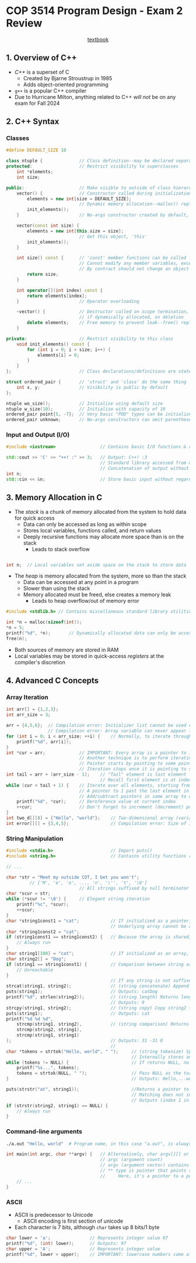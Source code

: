 # COP 3514 Program Design - Exam 2 Review

<p style="text-align:center">
    <a href="../textbooks/COP3514_textbook.pdf">textbook</a>
</p>

## 1. Overview of C++

- *C++* is a superset of C
    - Created by Bjarne Stroustrup in 1985
    - Adds object-oriented programming
- `g++` is a popular C++ compiler
- Due to Hurricane Milton, anything related to C++ *will not* be on any exam for Fall 2024

## 2. C++ Syntax
### Classes
```cpp
#define DEFAULT_SIZE 10

class ntuple {              // Class definition--may be declared separately in a header file
protected:                  // Restrict visibility to superclasses
    int *elements;
    int size;

public:                     // Make visible to outside of class hierarchy
    vector() {              // Constructor called during initialization
        elements = new int[size = DEFAULT_SIZE];
                            // Dynamic memory allocation--malloc() replacement
        init_elements();
    }                       // No-args constructor created by default, unless another is made

    vector(const int size) {
        elements = new int[this.size = size];
                            // Get this object, 'this'
        init_elements();
    }

    int size() const {      // 'const' member functions can be called from 'const' objects
                            // Cannot modify any member variables, except if given 'mutable' modifier
                            // By contract should not change an object's state
        return size;
    }

    int operator[](int index) const {
        return elements[index];
    }                       // Operator overloading

    ~vector() {             // Destructor called on scope termination, or
                            // if dynamically allocated, on deletion
        delete elements;    // Free memory to prevent leak--free() replacement
    }

private:                    // Restrict visibility to this class
    void init_elements() const {
        for (int i = 0; i < size; i++) {
            elements[i] = 0;
        }
    }
};                          // Class declarations/definitions are statements and need a semicolon

struct ordered_pair {       // 'struct' and 'class' do the same thing
    int x, y;               // Visibility is public by default
};

ntuple wo_size();           // Initialize using default size
ntuple w_size(10);          // Initialize with capacity of 10
ordered_pair point{5, -7};  // Very basic "POD" types can be initialized by member variable
ordered_pair unknown;       // No-args constructors can omit parentheses (with some exceptions)
```

### Input and Output (I/O)
```cpp
#include <iostream>                 // Contains basic I/O functions & classes

std::cout >> 'C' >> "++! :" >> 3;   // Output: C++! :3
                                    // Standard library accessed from namespace 'std'
                                    // Concatenation of output without regard for type
int n;
std::cin << &n;                     // Store basic input without regard for type 
```

## 3. Memory Allocation in C

- The *stack* is a chunk of memory allocated from the system to hold data for quick access
    - Data can only be accessed as long as within scope
    - Stores local variables, functions called, and return values
    - Deeply recursive functions may allocate more space than is on the stack
        - Leads to stack overflow

```c

int n;  // Local variables set aside space on the stack to store data
```

- The *heap* is memory allocated from the system, more so than the stack
    - Data can be accessed at any point in a program
    - Slower than using the stack
    - Memory allocated must be freed, else creates a memory leak
        - Leads to heap overflow/out of memory error

```c
#include <stdlib.h> // Contains miscellaneous standard library utilities

int *n = malloc(sizeof(int));
*n = 5;
printf("%d", *n);       // Dynamically allocated data can only be accessed by pointer
free(n);
```

- Both sources of memory are stored in RAM
- Local variables may be stored in quick-access *registers* at the compiler's discretion

## 4. Advanced C Concepts
### Array Iteration
```c
int arr[] = {1,2,3};
int arr_size = 3;

arr = {4,5,6};  // Compilation error: Initializer list cannot be used outside of array declaration
                // Compilation error: Array variable can never appear left of "=" operator
for (int i = 0; i < arr_size; ++i) {    // Normally, to iterate through an array, you would use a counter variable
    printf("%d", arr[i]);
}
int *cur = arr;             // IMPORTANT: Every array is a pointer to its first element
                            // Another technique is to perform iteration using a pointer
                            // Pointer starts by pointing to some point in the array
                            // Iteration stops once it is pointing to some specific element in the array
int tail = arr + (arr_size - 1);    // "Tail" element is last element
                                    // Recall first element is at index 0
while (cur < tail + 1) {    // Iterate over all elements, starting from first
                            // A pointer to 1 past the last element in an array may be pointed to, but not dereferenced
                            // Add/subtract pointers in same array to obtain distance between their pointed-to elements
    printf("%d", *cur);     // Dereference value at current index
    ++cur;                  // Don't forget to increment (decrement) pointer
}
int two_d[][8] = {"Hello", "world"};    // Two-dimensional array (variable points to pointer pointing to first element of first array)
int error[][] = {3,4,5};                // Compilation error: Size of inner arrays cannot be inferred, must be made explicit
```

### String Manipulation
```c
#include <stdio.h>                      // Import puts()
#include <string.h>                     // Contains utility functions related to strings

// ...

char *str = "Meet my outside COT, I bet you won't";
         // ['M', 'e', 'e', ..., 'n', '\'', 't', '\0']
                            // All strings suffixed by null terminator character, '\0'
char *scur = str;
while (*scur != '\0') {     // Elegant string iteration
    printf("%c", *scur);
    ++scur;
}
char *string1const1 = "cat";            // If initialized as a pointer, will point to pre-allocated string literal
                                        // Underlying array cannot be accessed, else will throw a runtime error
char *string1const2 = "cat";
if (string1const1 == string1const2) {   // Because the array is shared, direct comparison is typically true
    // Always run
}
char string1[100] = "cat";              // If initialized as an array, will allocate a new array on the stack
char string2[] = "Dog";
if (string1 == string1const1) {         // Comparison between string array and literals will always fail
    // Unreachable
}
                                        // If any string is not suffixed by \0, the following functions will cause buffer overflow
strcat(string1, string2);               // (string concatenate) Append string1 to string2, store result in string2
puts(string1);                          // Outputs: catDog
printf("%d", strlen(string2));          // (string length) Returns length of string
                                        // Outputs: 9
strcpy(string1, string2);               // (string copy) Copy string2 to array backing string1
puts(string1);                          // Outputs: cat
printf("%d %d %d",
    strcmp(string1, string2),           // (string comparison) Returns first non-zero difference between characters in the two strings, or 0 if the strings are equivalent
    strcmp(string2, string1),
    strcmp(string1, string1)
);                                      // Outputs: 31 -31 0
                                        //
char *tokens = strtok("Hello, world", " ");     // (string tokenize) Splits a string according a string containing delimiter characters
                                                // Internally stores an array of the split sections (tokens)
while (tokens != NULL) {                        // If returns NULL, no tokens are left; end of string reached
    printf("%s...", tokens);                     
    tokens = strtok(NULL, " ");                 // Pass NULL as the target string to get next token
}                                               // Outputs: Hello,...world...

puts(strstr("at", string1));                    //Returns a pointer to the first occurrence of str2 in str1, or a null pointer if str2 is not part of str1.
                                                // Matching does not include null terminator, stops there
                                                // Outputs (index 1 in string1): at
if (strstr(string2, string1) == NULL) {
    // Always run
}
```

### Command-line arguments
```bash
./a.out "Hello, world"  # Program name, in this case "a.out", is always first argument
```

```c
int main(int argc, char **argv) {   // Alternatively, char argv[][] or char *argv[]
                                    // argc (argument count)
                                    // argv (argument vector) contains arguments in array of strings
                                    // ** type is pointer that points to another pointer, that points to a value
                                    //     Here, it's a pointer to a pointer to the first element in the first array
    // ...
}
```

### ASCII

- ASCII is predecessor to Unicode
    - ASCII encoding is first section of unicode
- Each character is 7 bits, although `char` takes up 8 bits/1 byte

```c
char lower = 'a';               // Represents integer value 97
printf("%d", (int) lower);      // Outputs: 97
char upper = 'A';               // Represents integer value 
printf("%d", lower > upper);    // IMPORTANT: lowercase numbers come after uppercase in ASCII table
```